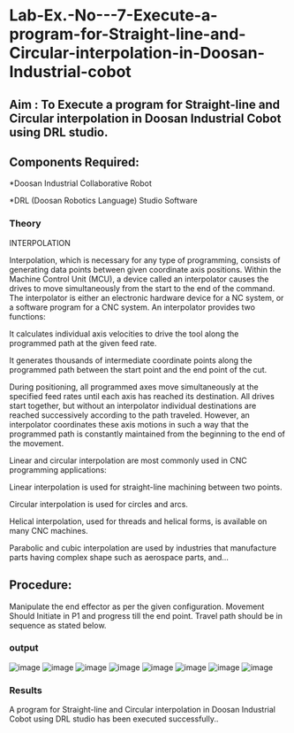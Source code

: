 # Lab-Ex.-No---7-Execute-a-program-for-Straight-line-and-Circular-interpolation-in-Doosan-Industrial-cobot
## Aim : To Execute a program for Straight-line and Circular interpolation in Doosan Industrial Cobot using DRL studio.

## Components Required:

*Doosan Industrial Collaborative Robot

*DRL (Doosan Robotics Language) Studio Software

### Theory 
INTERPOLATION

Interpolation, which is necessary for any type of programming, consists of generating data points between given coordinate axis positions. Within the Machine Control Unit (MCU), a device called an interpolator causes the drives to move simultaneously from the start to the end of the command. The interpolator is either an electronic hardware device for a NC system, or a software program for a CNC system. An interpolator provides two functions:

It calculates individual axis velocities to drive the tool along the programmed path at the given feed rate.

It generates thousands of intermediate coordinate points along the programmed path between the start point and the end point of the cut.

During positioning, all programmed axes move simultaneously at the specified feed rates until each axis has reached its destination. All drives start together, but without an interpolator individual destinations are reached successively according to the path traveled. However, an interpolator coordinates these axis motions in such a way that the programmed path is constantly maintained from the beginning to the end of the movement.

Linear and circular interpolation are most commonly used in CNC programming applications:

Linear interpolation is used for straight-line machining between two points.

Circular interpolation is used for circles and arcs.

Helical interpolation, used for threads and helical forms, is available on many CNC machines.

Parabolic and cubic interpolation are used by industries that manufacture parts having complex shape such as aerospace parts, and...

## Procedure:

Manipulate the end effector as per the given configuration. Movement Should Initiate in P1 and progress till the end point. Travel path should be in sequence as stated below.









### output
![image](https://github.com/VismayaNair/Lab-Ex.-No---7-Execute-a-program-for-Straight-line-and-Circular-interpolation-in-Doosan-Industrial-C/assets/93427210/dc01b7be-27b1-4a6c-8c1a-f1b5d451937b)
![image](https://github.com/VismayaNair/Lab-Ex.-No---7-Execute-a-program-for-Straight-line-and-Circular-interpolation-in-Doosan-Industrial-C/assets/93427210/a1108df7-d6b7-4bb9-8015-765292986bf7)
![image](https://github.com/VismayaNair/Lab-Ex.-No---7-Execute-a-program-for-Straight-line-and-Circular-interpolation-in-Doosan-Industrial-C/assets/93427210/76bdca0d-8beb-47d2-9f01-e68105c36883)
![image](https://github.com/VismayaNair/Lab-Ex.-No---7-Execute-a-program-for-Straight-line-and-Circular-interpolation-in-Doosan-Industrial-C/assets/93427210/d28e0b3a-f340-4eca-96d7-c30aefe44cce)
![image](https://github.com/VismayaNair/Lab-Ex.-No---7-Execute-a-program-for-Straight-line-and-Circular-interpolation-in-Doosan-Industrial-C/assets/93427210/bf7674df-736f-491e-8e4f-54252de52580)
![image](https://github.com/VismayaNair/Lab-Ex.-No---7-Execute-a-program-for-Straight-line-and-Circular-interpolation-in-Doosan-Industrial-C/assets/93427210/2525161d-3365-456c-affd-e025646a4c89)
![image](https://github.com/VismayaNair/Lab-Ex.-No---7-Execute-a-program-for-Straight-line-and-Circular-interpolation-in-Doosan-Industrial-C/assets/93427210/3f723f4b-519f-4e0f-b84a-56b28b7fd80c)
![image](https://github.com/VismayaNair/Lab-Ex.-No---7-Execute-a-program-for-Straight-line-and-Circular-interpolation-in-Doosan-Industrial-C/assets/93427210/23597e31-e4a1-405a-accc-1f4c0eb93995)



### Results 

A program for Straight-line and Circular interpolation in Doosan Industrial Cobot using DRL studio has been executed successfully..

 

